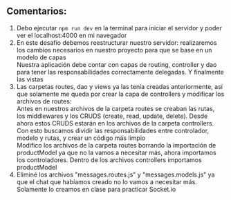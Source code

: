 ## Comentarios:

1. Debo ejecutar `npm run dev` en la terminal para iniciar el servidor y poder ver el localhost:4000 en mi navegador
2. En este desafío debemos reestructurar nuestro servidor: realizaremos los cambios necesarios en nuestro proyecto para que se base en un modelo de capas <br>
   Nuestra aplicación debe contar con capas de routing, controller y dao para tener las responsabilidades correctamente delegadas. Y finalmente las vistas <br>
3. Las carpetas routes, dao y views ya las tenía creadas anteriormente, así que solamente me queda por crear la capa de controllers y modificar los archivos de routes: <br>
   Antes en nuestros archivos de la carpeta routes se creaban las rutas, los middlewares y los CRUDS (create, read, update, delete). Desde ahora estos CRUDS estarán en los archivos de la carpeta controllers. Con esto buscamos dividir las responsabilidades entre controlador, modelo y rutas, y crear un código más limpio <br>
   Modifico los archivos de la carpeta routes borrando la importación de productModel ya que no la vamos a necesitar más, ahora importamos los controladores. Dentro de los archivos controllers importamos productModel
4. Eliminé los archivos "messages.routes.js" y "messages.models.js" ya que el chat que habíamos creado no lo vamos a necesitar más. Solamente lo creamos en clase para practicar Socket.io
